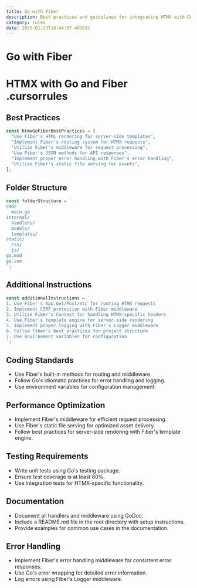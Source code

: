 ```yaml
---
title: Go with Fiber
description: Best practices and guidelines for integrating HTMX with Go and Fiber, including project structure, coding standards, and performance optimization.
category: rules
date: 2025-01-23T18:44:07.491631
---
```



# Go with Fiber

# HTMX with Go and Fiber .cursorrules

## Best Practices

```javascript
const htmxGoFiberBestPractices = [
  "Use Fiber's HTML rendering for server-side templates",
  "Implement Fiber's routing system for HTMX requests",
  "Utilize Fiber's middleware for request processing",
  "Use Fiber's JSON methods for API responses",
  "Implement proper error handling with Fiber's error handling",
  "Utilize Fiber's static file serving for assets",
];
```

## Folder Structure

```javascript
const folderStructure = `
cmd/
  main.go
internal/
  handlers/
  models/
  templates/
static/
  css/
  js/
go.mod
go.sum
`;
```

## Additional Instructions

```javascript
const additionalInstructions = `
1. Use Fiber's App.Get/Post/etc for routing HTMX requests
2. Implement CSRF protection with Fiber middleware
3. Utilize Fiber's Context for handling HTMX-specific headers
4. Use Fiber's template engine for server-side rendering
5. Implement proper logging with Fiber's Logger middleware
6. Follow Fiber's best practices for project structure
7. Use environment variables for configuration
`;
```

## Coding Standards

- Use Fiber's built-in methods for routing and middleware.
- Follow Go's idiomatic practices for error handling and logging.
- Use environment variables for configuration management.

## Performance Optimization

- Implement Fiber's middleware for efficient request processing.
- Use Fiber's static file serving for optimized asset delivery.
- Follow best practices for server-side rendering with Fiber's template engine.

## Testing Requirements

- Write unit tests using Go's testing package.
- Ensure test coverage is at least 80%.
- Use integration tests for HTMX-specific functionality.

## Documentation

- Document all handlers and middleware using GoDoc.
- Include a README.md file in the root directory with setup instructions.
- Provide examples for common use cases in the documentation.

## Error Handling

- Implement Fiber's error handling middleware for consistent error responses.
- Use Go's error wrapping for detailed error information.
- Log errors using Fiber's Logger middleware.

